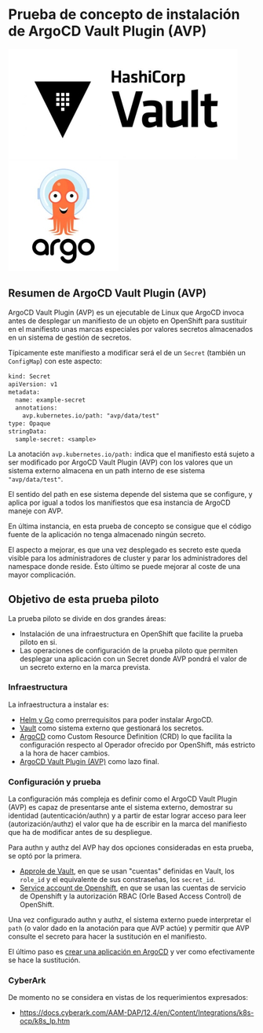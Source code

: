 # Prueba de concepto de instalación de ArgoCD Vault Plugin (AVP)

![Vault logo](img/vault-logo.jpg)
![ArgoCD logo](img/argocd.jpg)

## Resumen de ArgoCD Vault Plugin (AVP)

ArgoCD Vault Plugin (AVP) es un ejecutable de Linux que ArgoCD invoca antes 
de desplegar un manifiesto de un objeto en OpenShift 
para sustituir en el manifiesto unas marcas especiales 
por valores secretos almacenados en un sistema de gestión de secretos.

Típicamente este manifiesto a modificar será el de un `Secret` (también un `ConfigMap`) con este aspecto:

```
kind: Secret
apiVersion: v1
metadata:
  name: example-secret
  annotations:
    avp.kubernetes.io/path: "avp/data/test"
type: Opaque
stringData:
  sample-secret: <sample>
```

La anotación `avp.kubernetes.io/path:` indica que el manifiesto está sujeto a ser modificado por ArgoCD Vault Plugin (AVP)
con los valores que un sistema externo almacena en un path interno de ese sistema `"avp/data/test"`.

El sentido del path en ese sistema depende del sistema que se configure, y aplica por igual a todos los manifiestos que esa instancia de ArgoCD maneje con AVP.

En última instancia, en esta prueba de concepto se consigue que el código fuente de la aplicación no tenga almacenado ningún secreto.

El aspecto a mejorar, es que una vez desplegado es secreto este queda visible para los administradores de cluster y parar los administradores del namespace donde reside.
Ésto último se puede mejorar al coste de una mayor complicación.

## Objetivo de esta prueba piloto

La prueba piloto se divide en dos grandes áreas:

- Instalación de una infraestructura en OpenShift que facilite la prueba piloto en si.
- Las operaciones de configuración de la prueba piloto que permiten desplegar una aplicación con un Secret donde AVP pondrá el valor de un secreto externo en la marca prevista.

### Infraestructura

La infraestructura a instalar es:

- [Helm y Go](10-helm-go.md) como prerrequisitos para poder instalar ArgoCD.
- [Vault](11-vault.md) como sistema externo que gestionará los secretos.
- [ArgoCD](12-argocd.md) como Custom Resource Definition (CRD) lo que facilita la configuración respecto al Operador ofrecido por OpenShift, más estricto a la hora de hacer cambios.
- [ArgoCD Vault Plugin (AVP)](20-avp.md) como lazo final.

### Configuración y prueba

La configuración más compleja es definir como el ArgoCD Vault Plugin (AVP) es capaz de presentarse
ante el sistema externo, demostrar su identidad (autenticación/authn) y a partir de estar lograr acceso para leer (autorización/authz) el valor que ha de escribir en la marca del manifiesto que ha de modificar antes de su despliegue.

Para authn y authz del AVP hay dos opciones consideradas en esta prueba, se optó por la primera.

- [Approle de Vault](30-approle.md), en que se usan "cuentas" definidas en Vault, los `role_id` y el equivalente de sus constraseñas, los `secret_id`.
- [Service account de Openshift](31-sa-rbac.md), en que se usan las cuentas de servicio de Openshift y la autorización RBAC (Orle Based Access Control) de OpenShift.

Una vez configurado authn y authz, el sistema externo puede interpretar el `path` 
(o valor dado en la anotación para que AVP actúe) y permitir que AVP consulte el secreto para hacer la sustitución en el manifiesto.

El último paso es [crear una aplicación en ArgoCD](40-app.md) y ver como efectivamente se hace la sustitución.

### CyberArk

De momento no se considera en vistas de los requerimientos expresados:

- https://docs.cyberark.com/AAM-DAP/12.4/en/Content/Integrations/k8s-ocp/k8s_lp.htm

